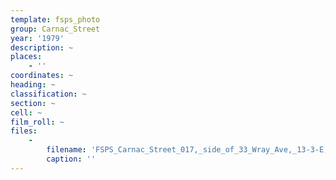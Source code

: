 ```yaml
---
template: fsps_photo
group: Carnac_Street
year: '1979'
description: ~
places:
    - ''
coordinates: ~
heading: ~
classification: ~
section: ~
cell: ~
film_roll: ~
files:
    -
        filename: 'FSPS_Carnac_Street_017,_side_of_33_Wray_Ave,_13-3-E,_1979.png'
        caption: ''
---
```


